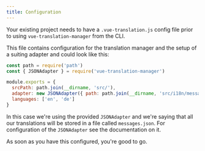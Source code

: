 ```yaml
---
title: Configuration
---
```


Your existing project needs to have a `.vue-translation.js` config file prior to
using `vue-translation-manager` from the CLI.

This file contains configuration for the translation manager and the setup of a suiting adapter
and could look like this:

```javascript
const path = require('path')
const { JSONAdapter } = require('vue-translation-manager')

module.exports = {
  srcPath: path.join(__dirname, 'src/'),
  adapter: new JSONAdapter({ path: path.join(__dirname, 'src/i18n/messages.json')}),
  languages: ['en', 'de']
}
```

In this case we're using the provided `JSONAdapter` and we're saying that all our translations
will be stored in a file called `messages.json`. For configuration of the `JSONAdapter` see the
documentation on it.

As soon as you have this configured, you're good to go.
